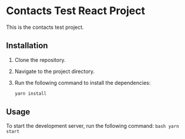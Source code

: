 # Contacts Test React Project

This is the contacts test project.

## Installation

1. Clone the repository.
2. Navigate to the project directory.
3. Run the following command to install the dependencies:

   ```bash
   yarn install
   ```

## Usage

To start the development server, run the following command:
`bash
    yarn start
    `
